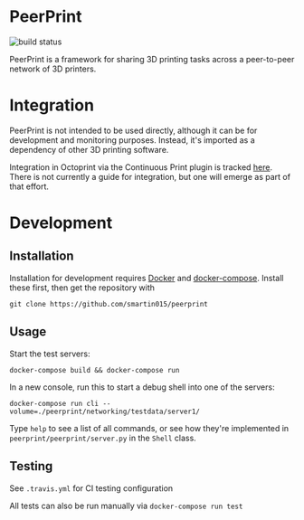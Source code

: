 # PeerPrint

![build status](https://img.shields.io/travis/smartin015/peerprint/main?style=plastic)

PeerPrint is a framework for sharing 3D printing tasks across a peer-to-peer network of 3D printers.

# Integration

PeerPrint is not intended to be used directly, although it can be for development and monitoring purposes. Instead, it's imported as a dependency of other 3D printing software. 

Integration in Octoprint via the Continuous Print plugin is tracked [here](https://github.com/smartin015/continuousprint/issues/35). There is not currently a guide for integration, but one will emerge as part of that effort.

# Development

## Installation

Installation for development requires [Docker](https://www.docker.com/) and [docker-compose](https://docs.docker.com/compose/). Install these first, then get the repository with

```
git clone https://github.com/smartin015/peerprint
```

## Usage

Start the test servers:

```shell
docker-compose build && docker-compose run
```

In a new console, run this to start a debug shell into one of the servers:

```
docker-compose run cli --volume=./peerprint/networking/testdata/server1/
```

Type `help` to see a list of all commands, or see how they're implemented in `peerprint/peerprint/server.py` in the `Shell` class.

## Testing

See `.travis.yml` for CI testing configuration

All tests can also be run manually via `docker-compose run test`
